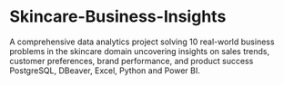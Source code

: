 # Skincare-Business-Insights
A comprehensive data analytics project solving 10 real-world business problems in the skincare domain uncovering insights on sales trends, customer preferences, brand performance, and product success PostgreSQL, DBeaver, Excel, Python and Power BI.

